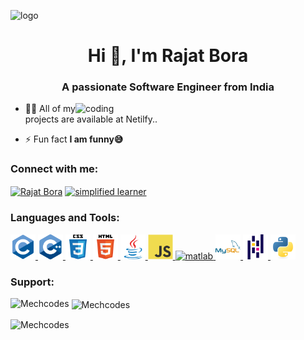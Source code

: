 ![logo](https://www.google.com/url?sa=i&url=https%3A%2F%2F4kwallpapers.com%2Ftechnology%2Falgorithm-funny-13634.html&psig=AOvVaw3cj_11y7GKNJjZ5VhEv9eW&ust=1725589654483000&source=images&cd=vfe&opi=89978449&ved=0CBQQjRxqFwoTCPCQrMjgqogDFQAAAAAdAAAAABBE)
<h1 align="center">Hi 👋, I'm Rajat Bora</h1>
<h3 align="center">A passionate Software Engineer from India</h3>
<p><a href="https://avatars.githubusercontent.com/u/164879896?v=4" alt="Rajat Bora"></a></p>

<img align="right" alt="coding" width="400" src="https://user-images.githubusercontent.com/55389276/140866485-8fb1c876-9a8f-4d6a-98dc-08c4981eaf70.gif">

- 👨‍💻 All of my projects are available at Netilfy..

- ⚡ Fun fact **I am funny😅**

<h3 align="left">Connect with me:</h3>
<p align="left">
<a href="www.linkedin.com/in/rajat-bora-83b7161a7" target="blank"><img align="center" src="https://raw.githubusercontent.com/rahuldkjain/github-profile-readme-generator/master/src/images/icons/Social/linked-in-alt.svg" alt="Rajat Bora" height="30" width="40" /></a>
<a href="https://www.youtube.com/@raudra908" target="blank"><img align="center" src="https://raw.githubusercontent.com/rahuldkjain/github-profile-readme-generator/master/src/images/icons/Social/youtube.svg" alt="simplified learner" height="30" width="40" /></a>
</p>

<h3 align="left">Languages and Tools:</h3>
<p align="left"> <a href="https://www.cprogramming.com/" target="_blank" rel="noreferrer"> <img src="https://raw.githubusercontent.com/devicons/devicon/master/icons/c/c-original.svg" alt="c" width="40" height="40"/> </a> <a href="https://www.w3schools.com/cpp/" target="_blank" rel="noreferrer"> <img src="https://raw.githubusercontent.com/devicons/devicon/master/icons/cplusplus/cplusplus-original.svg" alt="cplusplus" width="40" height="40"/> </a> <a href="https://www.w3schools.com/css/" target="_blank" rel="noreferrer"> <img src="https://raw.githubusercontent.com/devicons/devicon/master/icons/css3/css3-original-wordmark.svg" alt="css3" width="40" height="40"/> </a> <a href="https://www.w3.org/html/" target="_blank" rel="noreferrer"> <img src="https://raw.githubusercontent.com/devicons/devicon/master/icons/html5/html5-original-wordmark.svg" alt="html5" width="40" height="40"/> </a> <a href="https://www.java.com" target="_blank" rel="noreferrer"> <img src="https://raw.githubusercontent.com/devicons/devicon/master/icons/java/java-original.svg" alt="java" width="40" height="40"/> </a> <a href="https://developer.mozilla.org/en-US/docs/Web/JavaScript" target="_blank" rel="noreferrer"> <img src="https://raw.githubusercontent.com/devicons/devicon/master/icons/javascript/javascript-original.svg" alt="javascript" width="40" height="40"/> </a> <a href="https://www.mathworks.com/" target="_blank" rel="noreferrer"> <img src="https://upload.wikimedia.org/wikipedia/commons/2/21/Matlab_Logo.png" alt="matlab" width="40" height="40"/> </a> <a href="https://www.mysql.com/" target="_blank" rel="noreferrer"> <img src="https://raw.githubusercontent.com/devicons/devicon/master/icons/mysql/mysql-original-wordmark.svg" alt="mysql" width="40" height="40"/> </a> <a href="https://pandas.pydata.org/" target="_blank" rel="noreferrer"> <img src="https://raw.githubusercontent.com/devicons/devicon/2ae2a900d2f041da66e950e4d48052658d850630/icons/pandas/pandas-original.svg" alt="pandas" width="40" height="40"/> </a> <a href="https://www.python.org" target="_blank" rel="noreferrer"> <img src="https://raw.githubusercontent.com/devicons/devicon/master/icons/python/python-original.svg" alt="python" width="40" height="40"/> </a> </p>

<h3 align="left">Support:</h3>
<!-- <p><a href="https://www.buymeacoffee.com/simplified"> <img align="left" src="https://cdn.buymeacoffee.com/buttons/v2/default-yellow.png" height="50" width="210" alt="simplified learner" /></a></p><br><br> -->

<p><img align="left" src="https://github-readme-stats.vercel.app/api/top-langs?username=Mechcodes&show_icons=true&locale=en&layout=compact" alt="Mechcodes" /></p>

<p>&nbsp;<img align="center" src="https://github-readme-stats.vercel.app/api?username=Mechcodes&show_icons=true&locale=en" alt="Mechcodes" /></p>

<p><img align="center" src="https://github-readme-streak-stats.herokuapp.com/?user=Mechcodes&" alt="Mechcodes" /></p>
